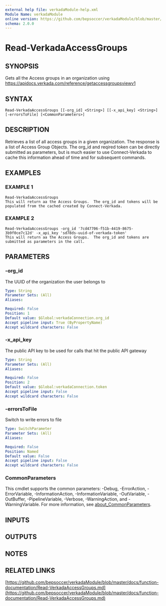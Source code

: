 ```yaml
---
external help file: verkadaModule-help.xml
Module Name: verkadaModule
online version: https://github.com/bepsoccer/verkadaModule/blob/master/docs/function-documentation/Read-VerkadaAccessGroups.md
schema: 2.0.0
---
```


# Read-VerkadaAccessGroups

## SYNOPSIS
Gets all the Access groups in an organization using https://apidocs.verkada.com/reference/getaccessgroupsviewv1

## SYNTAX

```
Read-VerkadaAccessGroups [[-org_id] <String>] [[-x_api_key] <String>] [-errorsToFile] [<CommonParameters>]
```

## DESCRIPTION
Retrieves a list of all access groups in a given organization.
The response is a list of Access Group Objects.
The org_id and reqired token can be directly submitted as parameters, but is much easier to use Connect-Verkada to cache this information ahead of time and for subsequent commands.

## EXAMPLES

### EXAMPLE 1
```
Read-VerkadaAccessGroups
This will return aa the Access Groups.  The org_id and tokens will be populated from the cached created by Connect-Verkada.
```

### EXAMPLE 2
```
Read-VerkadaAccessGroups -org_id '7cd47706-f51b-4419-8675-3b9f0ce7c12d' -x_api_key 'sd78ds-uuid-of-verkada-token'
This will return aa the Access Groups.  The org_id and tokens are submitted as parameters in the call.
```

## PARAMETERS

### -org_id
The UUID of the organization the user belongs to

```yaml
Type: String
Parameter Sets: (All)
Aliases:

Required: False
Position: 1
Default value: $Global:verkadaConnection.org_id
Accept pipeline input: True (ByPropertyName)
Accept wildcard characters: False
```

### -x_api_key
The public API key to be used for calls that hit the public API gateway

```yaml
Type: String
Parameter Sets: (All)
Aliases:

Required: False
Position: 2
Default value: $Global:verkadaConnection.token
Accept pipeline input: False
Accept wildcard characters: False
```

### -errorsToFile
Switch to write errors to file

```yaml
Type: SwitchParameter
Parameter Sets: (All)
Aliases:

Required: False
Position: Named
Default value: False
Accept pipeline input: False
Accept wildcard characters: False
```

### CommonParameters
This cmdlet supports the common parameters: -Debug, -ErrorAction, -ErrorVariable, -InformationAction, -InformationVariable, -OutVariable, -OutBuffer, -PipelineVariable, -Verbose, -WarningAction, and -WarningVariable. For more information, see [about_CommonParameters](http://go.microsoft.com/fwlink/?LinkID=113216).

## INPUTS

## OUTPUTS

## NOTES

## RELATED LINKS

[https://github.com/bepsoccer/verkadaModule/blob/master/docs/function-documentation/Read-VerkadaAccessGroups.md](https://github.com/bepsoccer/verkadaModule/blob/master/docs/function-documentation/Read-VerkadaAccessGroups.md)

